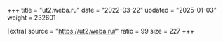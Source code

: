 +++
title = "ut2.weba.ru"
date = "2022-03-22"
updated = "2025-01-03"
weight = 232601

[extra]
source = "https://ut2.weba.ru/"
ratio = 99
size = 227
+++
